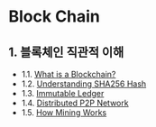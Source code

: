 # Block Chain

## 1. 블록체인 직관적 이해

- 1.1. [What is a Blockchain?](https://github.com/gimhanul/screwbar/blob/main/Blockchain/블록체인직관적이해/WhatisaBlockchain.md)
- 1.2. [Understanding SHA256 Hash](https://github.com/gimhanul/screwbar/blob/main/Blockchain/블록체인직관적이해/UnderstandingSHA256Hash.md)
- 1.3. [Immutable Ledger](https://github.com/gimhanul/screwbar/blob/main/Blockchain/블록체인직관적이해/ImmutableLedger.md)
- 1.4. [Distributed P2P Network](https://github.com/gimhanul/screwbar/blob/main/Blockchain/블록체인직관적이해/DistributedP2PNetwork.md)
- 1.5. [How Mining Works](https://github.com/gimhanul/screwbar/blob/main/Blockchain/블록체인직관적이해/HowMiningWorks.md)
